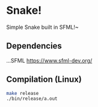 # Snake!

Simple Snake built in SFML!~

## Dependencies

...SFML https://www.sfml-dev.org/

## Compilation (Linux)

```bash
make release
./bin/release/a.out
```
